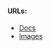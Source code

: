 #### URLs:
- [Docs](https://syslog-ng.github.io/)
- [Images](https://docs.linuxserver.io/images/docker-syslog-ng/)
